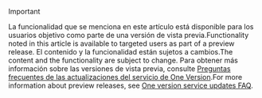 > [!IMPORTANT]
> <span data-ttu-id="72d1b-101">La funcionalidad que se menciona en este artículo está disponible para los usuarios objetivo como parte de una versión de vista previa.</span><span class="sxs-lookup"><span data-stu-id="72d1b-101">Functionality noted in this article is available to targeted users as part of a preview release.</span></span> <span data-ttu-id="72d1b-102">El contenido y la funcionalidad están sujetos a cambios.</span><span class="sxs-lookup"><span data-stu-id="72d1b-102">The content and the functionality are subject to change.</span></span> <span data-ttu-id="72d1b-103">Para obtener más información sobre las versiones de vista previa, consulte [Preguntas frecuentes de las actualizaciones del servicio de One Version](https://docs.microsoft.com/dynamics365/unified-operations/fin-and-ops/get-started/one-version).</span><span class="sxs-lookup"><span data-stu-id="72d1b-103">For more information about preview releases, see [One version service updates FAQ](https://docs.microsoft.com/dynamics365/unified-operations/fin-and-ops/get-started/one-version).</span></span>
